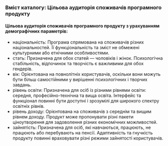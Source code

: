 ### Вміст каталогу: Цільова аудиторія споживачів програмного продукту

#### Цільова аудиторія споживачів програмного продукту з урахуванням демографічних параметрів:
 - національність: Програма спрямована на споживачів різних національностей. Її функціональність та зміст не обмежені культурними або етнічними особливостями.
 - стать: Призначена для обох статей — чоловіків і жінок. Психологічна стабільність, відпочинок та творчість є важливими для обох гендерів.
 - вік: Орієнтована на повнолітніх користувачів, оскільки вони можуть бути більш самостійними у вирішенні психологічних і творчих завдань.
 - рівень освіти: Призначена для осіб із різними рівнями освіти: середня, професійно-технічна та вища освіта. Інтерфейс та функціонал повинні бути доступні і зрозумілі для широкого спектру освітніх рівнів.
 - рівень доходу: Орієнтована на споживачів з середнім та вищим рівнем доходу. Продукт може пропонувати різні пакети ціноутворення для задоволення різних економічних можливостей.
 - зайнятість: Призначена для осіб, які навчаються, працюють, не працюють або перебувають на пенсії. Адаптивність та гнучкість продукту повинні враховувати різні режими зайнятості користувачів.

